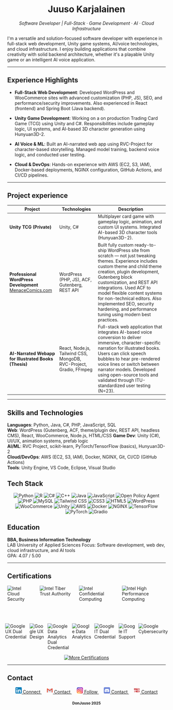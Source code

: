 <h1 align="center">Juuso Karjalainen</h1>
<p align="center"><em>Software Developer | Full-Stack · Game Development · AI · Cloud Infrastructure</em></p>

I'm a versatile and solution-focused software developer with experience in full-stack web development, Unity game systems, AI/voice technologies, and cloud infrastructure. I enjoy building applications that combine creativity with solid backend architecture, whether it's a playable Unity game or an intelligent AI voice application.

---

## Experience Highlights

- **Full-Stack Web Development**: Developed WordPress and WooCommerce sites with advanced customization (PHP, JS), SEO, and performance/security improvements. Also experienced in React (frontend) and Spring Boot (Java backend).
  
- **Unity Game Development**: Working on a on production Trading Card Game (TCG) using Unity and C#. Responsibilities include gameplay logic, UI systems, and AI-based 3D character generation using Hunyuan3D-2.
  
- **AI Voice & ML**: Built an AI-narrated web app using RVC-Project for character-based storytelling. Managed model training, backend voice logic, and conducted user testing.

- **Cloud & DevOps**: Hands-on experience with AWS (EC2, S3, IAM), Docker-based deployments, NGINX configuration, GitHub Actions, and CI/CD pipelines.

---

## Project experience

| Project | Technologies | Description |
|--------|--------------|-------------|
| **Unity TCG (Private)** | Unity, C# | Multiplayer card game with gameplay logic, animation, and custom UI systems. Integrated AI-based 3D character tools (Hunyuan3D-2). |
| **Professional WordPress Development**<br>[MenaceComics.com](https://MenaceComics.com) | WordPress (PHP, JS), ACF, Gutenberg, REST API | Built fully custom ready-to-ship WordPress site from scratch — not just tweaking themes. Experience includes custom theme and child theme creation, plugin development, Gutenberg block customization, and REST API integrations. Used ACF to model flexible content systems for non-technical editors. Also implemented SEO, security hardening, and performance tuning using modern best practices. |
| **AI-Narrated Webapp for Illustrated Books (Thesis)** | React, Node.js, Tailwind CSS, MongoDB, RVC-Project, Gradio, FFmpeg | Full-stack web application that integrates AI-based voice conversion to deliver immersive, character-specific narration for illustrated books. Users can click speech bubbles to hear pre-rendered voice lines or switch between narrator models. Developed using open-source tools and validated through ITU-standardized user testing (N=23). |


---

## Skills and Technologies

**Languages**: Python, Java, C#, PHP, JavaScript, SQL  
**Web**: WordPress (Gutenberg, ACF, theme/plugin dev, REST API, headless CMS), React, WooCommerce, Node.js, HTML/CSS 
**Game Dev**: Unity (C#), UI/UX, animation systems, prefab logic  
**AI/ML**: RVC Project, scikit-learn, PyTorch/TensorFlow (basics), Hunyuan3D-2  
**Cloud/DevOps**: AWS (EC2, S3, IAM), Docker, NGINX, Git, CI/CD (GitHub Actions)  
**Tools**: Unity Engine, VS Code, Eclipse, Visual Studio  

## Tech Stack

<p align="center">
  
  <!-- Programming Languages -->
<img src="https://img.shields.io/badge/Python-3776AB?style=flat&logo=python&logoColor=white" alt="Python" />
<img src="https://img.shields.io/badge/R-276DC3?style=flat&logo=r&logoColor=white" alt="R" />
<img src="https://img.shields.io/badge/C%23-239120?style=flat&logo=c-sharp&logoColor=white" alt="C#" />
<img src="https://img.shields.io/badge/C++-00599C?style=flat&logo=c%2b%2b&logoColor=white" alt="C++" />
<img src="https://img.shields.io/badge/Java-007396?style=flat&logo=java&logoColor=white" alt="Java" />
<img src="https://img.shields.io/badge/JavaScript-F7DF1E?style=flat&logo=javascript&logoColor=black" alt="JavaScript" />
<img src="https://img.shields.io/badge/OPA-262261?style=flat&logo=open-policy-agent&logoColor=white" alt="Open Policy Agent" />
<img src="https://img.shields.io/badge/PHP-777BB4?style=flat&logo=php&logoColor=white" alt="PHP" />
<img src="https://img.shields.io/badge/MySQL-4479A1?style=flat&logo=mysql&logoColor=white" alt="MySQL" />
<img src="https://img.shields.io/badge/TailwindCSS-06B6D4?style=flat&logo=tailwindcss&logoColor=white" alt="Tailwind CSS" />
<img src="https://img.shields.io/badge/CSS3-1572B6?style=flat&logo=css3&logoColor=white" alt="CSS3" />
<img src="https://img.shields.io/badge/HTML5-E34F26?style=flat&logo=html5&logoColor=white" alt="HTML5" />

<!-- Web / CMS -->
<img src="https://img.shields.io/badge/WordPress-21759B?style=flat&logo=wordpress&logoColor=white" alt="WordPress" />
<img src="https://img.shields.io/badge/WooCommerce-96588A?style=flat&logo=woocommerce&logoColor=white" alt="WooCommerce" />

<!-- Game Dev -->
<img src="https://img.shields.io/badge/Unity-100000?style=flat&logo=unity&logoColor=white" alt="Unity" />

<!-- Cloud / DevOps -->
<img src="https://img.shields.io/badge/AWS-232F3E?style=flat&logo=amazon-aws&logoColor=white" alt="AWS" />
<img src="https://img.shields.io/badge/Docker-2496ED?style=flat&logo=docker&logoColor=white" alt="Docker" />
<img src="https://img.shields.io/badge/NGINX-009639?style=flat&logo=nginx&logoColor=white" alt="NGINX" />

<!-- Machine Learning / AI -->
<img src="https://img.shields.io/badge/TensorFlow-FF6F00?style=flat&logo=tensorflow&logoColor=white" alt="TensorFlow" />
<img src="https://img.shields.io/badge/PyTorch-EE4C2C?style=flat&logo=pytorch&logoColor=white" alt="PyTorch" />
<img src="https://img.shields.io/badge/Gradio-FFB300?style=flat&logo=gradio&logoColor=black" alt="Gradio" />


</p>

## Education

**BBA, Business Information Technology**  
LAB University of Applied Sciences
Focus: Software development, web dev, cloud infrastructure, and AI tools  
GPA: 4.07 / 5.00

---

## Certifications

<!-- Intel Row -->
<div style="display: flex; align-items: center; justify-content: center; margin-bottom: 20px; gap: 20px;">
  <img src="https://images.credly.com/images/aeb6e447-bad1-4de4-a592-f29d51d1cf91/image.png" height="100" alt="Intel Cloud Security" />
  <img src="https://images.credly.com/size/340x340/images/f05ec4cc-f2f7-4eef-9be5-3d27f3552fa1/blob" height="100" alt="Intel Tiber Trust Authority" />
  <img src="https://images.credly.com/size/340x340/images/7dd22b77-7b9e-4cda-a52a-e72c1d515fa4/image.png" height="100" alt="Intel Confidential Computing" />
  <img src="https://images.credly.com/images/1b0c6ace-8a3a-4d8b-b713-44570757cda7/hpc-600px.png" height="100" alt="Intel High Performance Computing" />
</div>

<!-- Google Certs Row -->
<div style="display: flex; align-items: center; justify-content: center; gap: 10px;">
  <img src="https://images.credly.com/size/340x340/images/7562bf68-c3a6-4d79-9154-00ee605b9492/UX.png" height="100" alt="Google UX Dual Credential" />
  <img src="https://images.credly.com/size/340x340/images/f4b9febb-69f6-46d8-8797-1e504ebfe0f8/GCC_badge_UX_1000x1000.png" height="100" alt="Google UX Design" />
  <img src="https://images.credly.com/size/340x340/images/4fc3fbcd-87af-4eb9-8f82-8898377c4a94/Badge.png" height="100" alt="Google Data Analytics Dual Credential" />
  <img src="https://images.credly.com/size/340x340/images/d41de2b7-cbc2-47ec-bcf1-ebecbe83872f/GCC_badge_DA_1000x1000.png" height="100" alt="Google Data Analytics" />
  <img src="https://images.credly.com/images/bc810022-a0e9-4390-b8ac-0a1f2e6be68f/IT.png" height="100" alt="Google IT Dual Credential" />
  <img src="https://images.credly.com/size/340x340/images/fb97a12f-c0f1-4f37-9b7d-4a830199fe84/GCC_badge_IT_Support_1000x1000.png" height="100" alt="Google IT Support" />
  <img src="https://images.credly.com/size/340x340/images/0bf0f2da-a699-4c82-82e2-56dcf1f2e1c7/image.png" height="100" alt="Google Cybersecurity" />
</div>



  <div align="center">
  <a href="https://www.linkedin.com/in/juuso-karjalainen-2a1172150/details/certifications/" target="_blank">
    <img src="https://img.shields.io/badge/More%20Certifications-F9A825?style=for-the-badge&logo=linkedin&logoColor=white" alt="More Certifications">
  </a>
</div>







---

## Contact

<p align="center">

  <a href="https://www.linkedin.com/in/juuso-karjalainen-2a1172150" target="_blank">
    <img src="assets/LinkedIn logo.png" alt="LinkedIn" width="20" />
    Connect
  </a>
  &nbsp;&nbsp;&nbsp;

  <a href="mailto:juuso.karjalainen1997@gmail.com">
    <img src="assets/Email.png" alt="Email" width="20" />
    Contact
  </a>
  &nbsp;&nbsp;&nbsp;

  <a href="https://www.instagram.com/juuso.karjalainen/" target="_blank">
    <img src="assets/Instagram logo.png" alt="Instagram" width="20" />
    Follow
  </a>
  &nbsp;&nbsp;&nbsp;

  <a href="https://discord.com/users/387331693951844383" target="_blank">
    <img src="assets/Discord logo.png" alt="Discord" width="20" />
    Contact
  </a>
  &nbsp;&nbsp;&nbsp;

  <a href="https://www.menacecomics.com/contact" target="_blank">
    <img src="assets/Menace Comics licenced logo 2024.png" alt="Menace Comics" width="20" />
    Contact
  </a>

</p>


<p align="center">
  <sub><strong>DonJuuso 2025</strong></sub>
</p>






